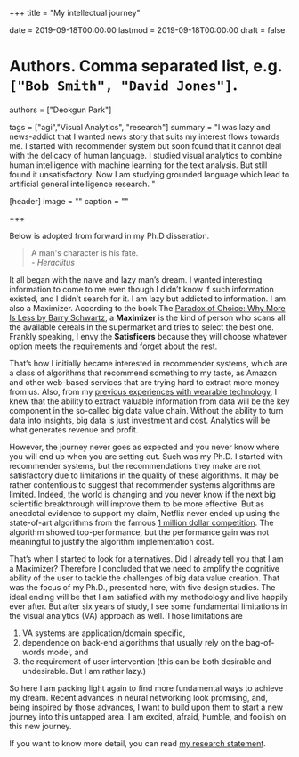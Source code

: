 +++
title = "My intellectual journey"

date = 2019-09-18T00:00:00
lastmod = 2019-09-18T00:00:00
draft = false

# Authors. Comma separated list, e.g. `["Bob Smith", "David Jones"]`.
authors = ["Deokgun Park"]

tags = ["agi","Visual Analytics", "research"]
summary = "I was lazy and news-addict that I wanted news story that suits my interest flows towards me. I started with recommender system but soon found that it cannot deal with the delicacy of human language. I studied visual analytics to combine human intelligence with machine learning for the text analysis. But still found it unsatisfactory. Now I am studying grounded language which lead to artificial general intelligence research.   "

[header]
image = ""
caption = ""

+++

Below is adopted from forward in my Ph.D disseration. 


> A man's character is his fate. <br>
> *- Heraclitus*


It all began with the naıve and lazy man’s dream. I wanted interesting information to come to me even though I didn’t know if such information existed, and I didn’t search for it. I am lazy but addicted to information. I am also a Maximizer. According to the book The [Paradox of Choice: Why More Is Less by Barry Schwartz](https://www.amazon.com/Paradox-Choice-Why-More-Less/dp/149151423X), a **Maximizer** is the kind of person who scans all the available cereals in the supermarket and tries to select the best one. Frankly speaking, I envy the **Satisficers** because they will choose whatever option meets the requirements and forget about the rest.

That’s how I initially became interested in recommender systems, which are a class of algorithms that recommend something to my taste, as Amazon and other web-based services that are trying hard to extract more money from us. Also, from my [previous experiences with wearable technology](https://intuinno.weebly.com/airbeat.html), I knew that the ability to extract valuable information from data will be the key component in the so-called big data value chain. Without the ability to turn data into insights, big data is just investment and cost. Analytics will be what generates revenue and profit.

However, the journey never goes as expected and you never know where you will end up when you are setting out. Such was my Ph.D. I started with recommender systems, but the recommendations they make are not satisfactory due to limitations in the quality of these algorithms. It may be rather contentious to suggest that recommender systems algorithms are limited. Indeed, the world is changing and you never know if the next big scientific breakthrough will improve them to be more effective. But as anecdotal evidence to support my claim, Netflix never ended up using the state-of-art algorithms from the famous [1 million dollar competition](https://www.wired.com/2012/04/netflix-prize-costs/). The algorithm showed top-performance, but the performance gain was not meaningful to justify the algorithm implementation cost. 

That’s when I started to look for alternatives. Did I already tell you that I am a Maximizer? Therefore I concluded that we need to amplify the cognitive ability of the user to tackle the challenges of big data value creation. That was the focus of my Ph.D., presented here, with five design studies. The ideal ending will be that I am satisfied with my methodology and live happily ever after. But after six years of study, I see some fundamental limitations in the visual analytics (VA) approach as well. Those limitations are 
1) VA systems are application/domain specific, 
2) dependence on back-end algorithms that usually rely on the bag-of-words model, and 
3) the requirement of user intervention (this can be both desirable and undesirable. But I am rather lazy.)



So here I am packing light again to find more fundamental ways to achieve my dream. Recent advances in neural networking look promising, and, being inspired by those advances, I want to build upon them to start a new journey into this untapped area. I am excited, afraid, humble, and foolish on this new journey.


If you want to know more detail, you can read [my research statement](files/research-statement-agi.pdf). 